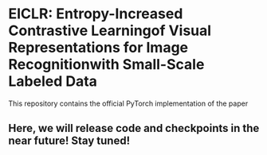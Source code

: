 # EICLR: Entropy-Increased Contrastive Learningof Visual Representations for Image Recognitionwith Small-Scale Labeled Data

This repository contains the official PyTorch implementation of the paper

## Here, we will release code and checkpoints in the near future! Stay tuned!
